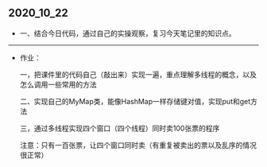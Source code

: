 ## 2020_10_22

- 一、结合今日代码，通过自己的实操观察，复习今天笔记里的知识点。

------

* 作业：

  一，把课件里的代码自己（敲出来）实现一遍，重点理解多线程的概念，以及怎么调用一些常用的方法

  二、实现自己的MyMap类，能像HashMap一样存储键对值，实现put和get方法

  三，通过多线程实现四个窗口（四个线程）同时卖100张票的程序

  ​		注意：只有一百张票，让四个窗口同时卖（有重复被卖出的票以及乱序的情况很正常）

  ​		
